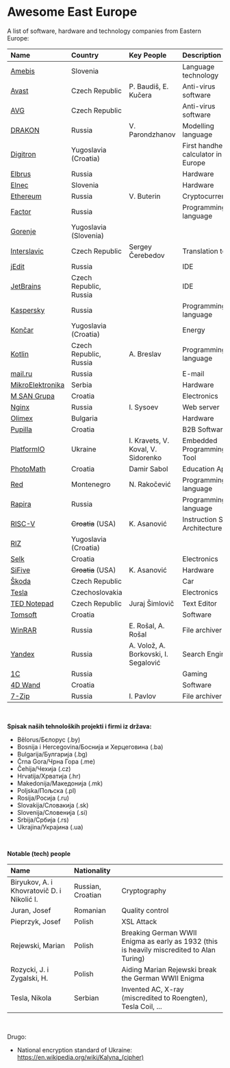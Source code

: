 # Awesome East Europe

A list of software, hardware and technology companies from Eastern Europe:


| Name                                                      | Country                  | Key People                                        | Description                  | Github  |
| :-------------------------------------------------------- | :----------------------- | :------------------------------------------------ | :--------------------------- | :-----: |
| [Amebis](https://github.com/amebis)                       | Slovenia                 |                                                   | Language technology          | X       |
| [Avast](https://github.com/avast)                         | Czech Republic           | P. Baudiš, E. Kučera                              | Anti-virus software          | X       |
| [AVG](https://github.com/search?q=avg)                    | Czech Republic           |                                                   | Anti-virus software          |         |
| [DRAKON](https://en.m.wikipedia.org/wiki/Drakon)          | Russia                   | V. Parondzhanov                                   | Modelling language           |         |
| [Digitron](https://en.m.wikipedia.org/wiki/Digitron_(company)) | Yugoslavia (Croatia) |                                                   | First handheld calculator in Europe |  |
| [Elbrus](https://github.com/search?q=elbrus)              | Russia                   |                                                   | Hardware                     |         |
| [Elnec](https://www.elnec.com/en/products/software/)      | Slovenia                 |                                                   | Hardware                     |         |
| [Ethereum](https://github.com/ethereum)                   | Russia                   | V. Buterin                                        | Cryptocurrency               | X       |
| [Factor](https://github.com/factor)                       | Russia                   |                                                   | Programming language         | X       |
| [Gorenje](https://github.com/search?q=gorenje)            | Yugoslavia (Slovenia)    |                                                   |                              |         |
| [Interslavic](https://github.com/scherebedov/interslavic) | Czech Republic           | Sergey Čerebedov                                  | Translation tool             | X       |
| [jEdit](https://github.com/search?q=jedit)                | Russia                   |                                                   | IDE                          |         |
| [JetBrains](https://github.com/JetBrains)                 | Czech Republic, Russia   |                                                   | IDE                          | X       |
| [Kaspersky](https://github.com/search?q=kaspersky)        | Russia                   |                                                   | Programming language         |         |
| [Končar](https://en.wikipedia.org/wiki/KON%C4%8CAR_Group) | Yugoslavia (Croatia)     |                                                   | Energy                       |         |
| [Kotlin](https://github.com/kotlin)                       | Czech Republic, Russia   | A. Breslav                                        | Programming language         | X       |
| [mail.ru](https://github.com/mailru)                      | Russia                   |                                                   | E-mail                       | X       |
| [MikroElektronika](https://github.com/mikroelektronika)   | Serbia                   |                                                   | Hardware                     | X       |
| [M SAN Grupa](https://www.msan.hr/)                       | Croatia                  |                                                   | Electronics                  |         |
| [Nginx](https://github.com/nginx)                         | Russia                   | I. Sysoev                                         | Web server                   | X       |
| [Olimex](https://github.com/olimex)                       | Bulgaria                 |                                                   | Hardware                     | X       |
| [Pupilla](https://www.pupilla.hr/)                        | Croatia                  |                                                   | B2B Software                 |         |
| [PlatformIO](https://github.com/platformio)               | Ukraine                  | I. Kravets, V. Koval, V. Sidorenko                | Embedded Programming Tool    | X       |
| [PhotoMath](https://github.com/PhotoMath)                 | Croatia                  | Damir Sabol                                       | Education App                | X       |
| [Red](https://github.com/red)                             | Montenegro               | N. Rakočević                                      | Programming language         | X       |
| [Rapira](https://github.com/search?q=rapira)              | Russia                   |                                                   | Programming language         |         |
| [RISC-V](https://en.wikipedia.org/wiki/RISC-V)            | ~~Croatia~~ (USA)        | K. Asanović                                       | Instruction Set Architecture |         |
| [RIZ](https://en.m.wikipedia.org/wiki/RIZ_(company))      | Yugoslavia (Croatia)     |                                                   |                              |         |
| [Selk](https://selk.hr/)                                  | Croatia                  |                                                   | Electronics                  |         |
| [SiFive](https://github.com/sifive)                       | ~~Croatia~~ (USA)        | K. Asanović                                       | Hardware                     |         |
| [Škoda](https://github.com/search?q=skoda)                | Czech Republic           |                                                   | Car                          |         |
| [Tesla](https://en.m.wikipedia.org/wiki/Tesla_(Czechoslovak_company)) | Czechoslovakia |                                                 | Electronics                  |         |
| [TED Notepad](http://jsimlo.sk/notepad/)                  | Czech Republic           | Juraj Šimlovič                                    | Text Editor                  |         |
| [Tomsoft](https://www.tomsoft.hr/)                        | Croatia                  |                                                   | Software                     |         |
| [WinRAR](https://github.com/search?q=winrar)              | Russia                   | E. Rošal, A. Rošal                                | File archiver                |         |
| [Yandex](https://github.com/yandex)                       | Russia                   | A. Volož, A. Borkovski, I. Segalović              | Search Engine                | X       |
| [1C](https://github.com/1C-Company)                       | Russia                   |                                                   | Gaming                       |         |
| [4D Wand](https://www.4d.hr/)                             | Croatia                  |                                                   | Software                     |         |
| [7-Zip](https://github.com/search?q=7z)                   | Russia                   | I. Pavlov                                         | File archiver                |         |

<br>

**Spisak naših tehnoloških projekti i firmi iz država:**
- Bělorus/Бєлорус (.by)
- Bosnija i Hercegovina/Боснија и Херцеговина (.ba)
- Bulgarija/Булгарија (.bg)
- Črna Gora/Чрна Гора (.me)
- Čehija/Чехија (.cz)
- Hrvatija/Хрватија (.hr)
- Makedonija/Македонија (.mk)
- Poljska/Пољска (.pl)
- Rosija/Росија (.ru)
- Slovakija/Словакија (.sk)
- Slovenija/Словенија (.si)
- Srbija/Србија (.rs)
- Ukrajina/Украјина (.ua)

<br>

**Notable (tech) people**

| Name                                           | Nationality              |                                                                                           |
| :--------------------------------------------- | :----------------------- | :---------------------------------------------------------------------------------------- |
| Biryukov, A. i Khovratovič D. i Nikolić I.     | Russian, Croatian        | Cryptography                                                                              |
| Juran, Josef                                   | Romanian                 | Quality control                                                                           |
| Pieprzyk, Josef                                | Polish                   | XSL Attack                                                                                |
| Rejewski, Marian                               | Polish                   | Breaking German WWII Enigma as early as 1932 (this is heavily miscredited to Alan Turing) |
| Rozycki, J. i Zygalski, H.                     | Polish                   | Aiding Marian Rejewski break the German WWII Enigma                                       |
| Tesla, Nikola                                  | Serbian                  | Invented AC, X-ray (miscredited to Roengten), Tesla Coil, ...                             |

<br>

Drugo:
- National encryption standard of Ukraine: https://en.wikipedia.org/wiki/Kalyna_(cipher)
